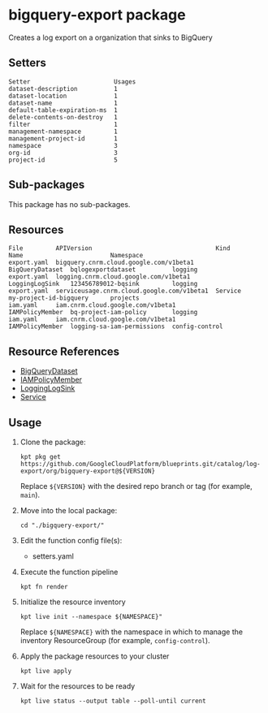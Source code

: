 # bigquery-export package

Creates a log export on a organization that sinks to BigQuery

## Setters

```
Setter                       Usages
dataset-description          1
dataset-location             1
dataset-name                 1
default-table-expiration-ms  1
delete-contents-on-destroy   1
filter                       1
management-namespace         1
management-project-id        1
namespace                    3
org-id                       3
project-id                   5
```

## Sub-packages

This package has no sub-packages.

## Resources

```
File         APIVersion                                  Kind             Name                        Namespace
export.yaml  bigquery.cnrm.cloud.google.com/v1beta1      BigQueryDataset  bqlogexportdataset          logging
export.yaml  logging.cnrm.cloud.google.com/v1beta1       LoggingLogSink   123456789012-bqsink         logging
export.yaml  serviceusage.cnrm.cloud.google.com/v1beta1  Service          my-project-id-bigquery      projects
iam.yaml     iam.cnrm.cloud.google.com/v1beta1           IAMPolicyMember  bq-project-iam-policy       logging
iam.yaml     iam.cnrm.cloud.google.com/v1beta1           IAMPolicyMember  logging-sa-iam-permissions  config-control
```

## Resource References

- [BigQueryDataset](https://cloud.google.com/config-connector/docs/reference/resource-docs/bigquery/bigquerydataset)
- [IAMPolicyMember](https://cloud.google.com/config-connector/docs/reference/resource-docs/iam/iampolicymember)
- [LoggingLogSink](https://cloud.google.com/config-connector/docs/reference/resource-docs/logging/logginglogsink)
- [Service](https://cloud.google.com/config-connector/docs/reference/resource-docs/serviceusage/service)

## Usage

1.  Clone the package:
    ```
    kpt pkg get https://github.com/GoogleCloudPlatform/blueprints.git/catalog/log-export/org/bigquery-export@${VERSION}
    ```
    Replace `${VERSION}` with the desired repo branch or tag
    (for example, `main`).

1.  Move into the local package:
    ```
    cd "./bigquery-export/"
    ```

1.  Edit the function config file(s):
    - setters.yaml

1.  Execute the function pipeline
    ```
    kpt fn render
    ```

1.  Initialize the resource inventory
    ```
    kpt live init --namespace ${NAMESPACE}"
    ```
    Replace `${NAMESPACE}` with the namespace in which to manage
    the inventory ResourceGroup (for example, `config-control`).

1.  Apply the package resources to your cluster
    ```
    kpt live apply
    ```

1.  Wait for the resources to be ready
    ```
    kpt live status --output table --poll-until current
    ```

